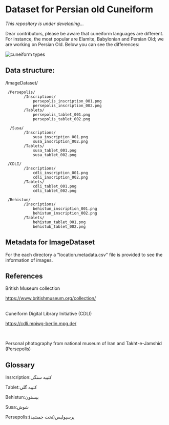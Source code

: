 # Dataset for Persian old Cuneiform

*This repository is under developing...*

Dear contributors, please be aware that cuneiform languages are different. For instance, the most popular are Elamite, Babylonian and Persian Old; we are working on Persian Old. Below you can see the differences:

![cuneiform types](https://github.com/Electronic-Persian-Old-Library/Persian-Old-Dataset/assets/74653444/edd64823-7c50-4231-9990-9ff723b1556f)



## Data structure:

/ImageDataset/

     /Persepolis/
            /Inscriptions/
                persepolis_inscription_001.png
                persepolis_inscription_002.png
            /Tablets/
                persepolis_tablet_001.png
                persepolis_tablet_002.png
                
      /Susa/
            /Inscriptions/
                susa_inscription_001.png
                susa_inscription_002.png
            /Tablets/
                susa_tablet_001.png
                susa_tablet_002.png
                
     /CDLI/
            /Inscriptions/
                cdli_inscription_001.png
                cdli_inscription_002.png
            /Tablets/
                cdli_tablet_001.png
                cdli_tablet_002.png  
                
     /Behistun/
            /Inscriptions/
                behistun_inscription_001.png
                behistun_inscription_002.png
            /Tablets/
                behistun_tablet_001.png
                behistub_tablet_002.png        
    


     
            
## Metadata for ImageDataset

For the each directory a "location.metadata.csv" file is provided to see the information of images. 

## References

British Museum collection

https://www.britishmuseum.org/collection/

</br>
Cuneiform Digital Library Initiative (CDLI)

https://cdli.mpiwg-berlin.mpg.de/

</br>

Personal photography from national museum of Iran and Takht-e-Jamshid (Persepolis)


## Glossary

Insrcription:کتیبه سنگی

Tablet:کتیبه گلی

Behistun:بیستون

Susa:شوش

Persepolis:پرسپولیس(تخت جمشید)


